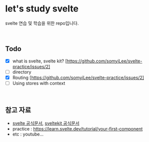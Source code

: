# let's study svelte

svelte 연습 및 학습을 위한 repo입니다.

<br/>

## Todo
- [x] what is svelte, svelte kit? [https://github.com/somyiLee/svelte-practice/issues/2]
- [ ] directory
- [x] Routing [https://github.com/somyiLee/svelte-practice/issues/2]
- [ ] Using stores with context

<br/>

## 참고 자료
- [svelte 공식문서](https://svelte.dev/), [sveltekit 공식문서](https://kit.svelte.dev/)
- practice : https://learn.svelte.dev/tutorial/your-first-component
- etc : youtube...
  

